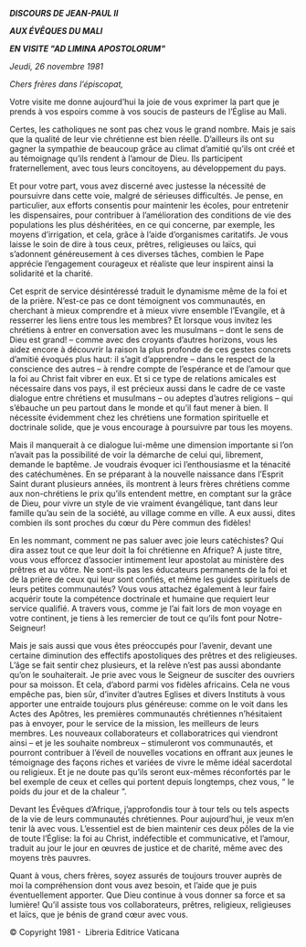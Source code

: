 ***DISCOURS DE JEAN-PAUL II***

***AUX ÉVÊQUES DU MALI***

***EN VISITE "AD LIMINA APOSTOLORUM"***

*Jeudi, 26 novembre 1981*

*Chers frères dans l’épiscopat,*

Votre visite me donne aujourd’hui la joie de vous exprimer la part que je prends à vos espoirs comme à vos soucis de pasteurs de l’Église au Mali.

Certes, les catholiques ne sont pas chez vous le grand nombre. Mais je sais que la qualité de leur vie chrétienne est bien réelle. D’ailleurs ils ont su gagner la sympathie de beaucoup grâce au climat d’amitié qu’ils ont créé et au témoignage qu’ils rendent à l’amour de Dieu. Ils participent fraternellement, avec tous leurs concitoyens, au développement du pays.

Et pour votre part, vous avez discerné avec justesse la nécessité de poursuivre dans cette voie, malgré de sérieuses difficultés. Je pense, en particulier, aux efforts consentis pour maintenir les écoles, pour entretenir les dispensaires, pour contribuer à l’amélioration des conditions de vie des populations les plus déshéritées, en ce qui concerne, par exemple, les moyens d’irrigation, et cela, grâce à l’aide d’organismes caritatifs. Je vous laisse le soin de dire à tous ceux, prêtres, religieuses ou laïcs, qui s’adonnent généreusement à ces diverses tâches, combien le Pape apprécie l’engagement courageux et réaliste que leur inspirent ainsi la solidarité et la charité.

Cet esprit de service désintéressé traduit le dynamisme même de la foi et de la prière. N’est-ce pas ce dont témoignent vos communautés, en cherchant à mieux comprendre et à mieux vivre ensemble l’Evangile, et à resserrer les liens entre tous les membres? Et lorsque vous invitez les chrétiens à entrer en conversation avec les musulmans – dont le sens de Dieu est grand! – comme avec des croyants d’autres horizons, vous les aidez encore à découvrir la raison la plus profonde de ces gestes concrets d’amitié évoqués plus haut: il s’agit d’apprendre – dans le respect de la conscience des autres – à rendre compte de l’espérance et de l’amour que la foi au Christ fait vibrer en eux. Et si ce type de relations amicales est nécessaire dans vos pays, il est précieux aussi dans le cadre de ce vaste dialogue entre chrétiens et musulmans – ou adeptes d’autres religions – qui s’ébauche un peu partout dans le monde et qu’il faut mener à bien. Il nécessite évidemment chez les chrétiens une formation spirituelle et doctrinale solide, que je vous encourage à poursuivre par tous les moyens.

Mais il manquerait à ce dialogue lui-même une dimension importante si l’on n’avait pas la possibilité de voir la démarche de celui qui, librement, demande le baptême. Je voudrais évoquer ici l’enthousiasme et la ténacité des catéchumènes. En se préparant à la nouvelle naissance dans l’Esprit Saint durant plusieurs années, ils montrent à leurs frères chrétiens comme aux non-chrétiens le prix qu’ils entendent mettre, en comptant sur la grâce de Dieu, pour vivre un style de vie vraiment évangélique, tant dans leur famille qu’au sein de la société, au village comme en ville. A eux aussi, dites combien ils sont proches du cœur du Père commun des fidèles!

En les nommant, comment ne pas saluer avec joie leurs catéchistes? Qui dira assez tout ce que leur doit la foi chrétienne en Afrique? A juste titre, vous vous efforcez d’associer intimement leur apostolat au ministère des prêtres et au vôtre. Ne sont-ils pas les éducateurs permanents de la foi et de la prière de ceux qui leur sont confiés, et même les guides spirituels de leurs petites communautés? Vous vous attachez également à leur faire acquérir toute la compétence doctrinale et humaine que requiert leur service qualifié. A travers vous, comme je l’ai fait lors de mon voyage en votre continent, je tiens à les remercier de tout ce qu’ils font pour Notre-Seigneur!

Mais je sais aussi que vous êtes préoccupés pour l’avenir, devant une certaine diminution des effectifs apostoliques des prêtres et des religieuses. L’âge se fait sentir chez plusieurs, et la relève n’est pas aussi abondante qu’on le souhaiterait. Je prie avec vous le Seigneur de susciter des ouvriers pour sa moisson. Et cela, d’abord parmi vos fidèles africains. Cela ne vous empêche pas, bien sûr, d’inviter d’autres Eglises et divers Instituts à vous apporter une entraide toujours plus généreuse: comme on le voit dans les Actes des Apôtres, les premières communautés chrétiennes n’hésitaient pas à envoyer, pour le service de la mission, les meilleurs de leurs membres. Les nouveaux collaborateurs et collaboratrices qui viendront ainsi – et je les souhaite nombreux – stimuleront vos communautés, et pourront contribuer à l’éveil de nouvelles vocations en offrant aux jeunes le témoignage des façons riches et variées de vivre le même idéal sacerdotal ou religieux. Et je ne doute pas qu’ils seront eux-mêmes réconfortés par le bel exemple de ceux et celles qui portent depuis longtemps, chez vous, “ le poids du jour et de la chaleur ”.

Devant les Évêques d’Afrique, j’approfondis tour à tour tels ou tels aspects de la vie de leurs communautés chrétiennes. Pour aujourd’hui, je veux m’en tenir là avec vous. L’essentiel est de bien maintenir ces deux pôles de la vie de toute l’Église: la foi au Christ, indéfectible et communicative, et l’amour, traduit au jour le jour en œuvres de justice et de charité, même avec des moyens très pauvres.

Quant à vous, chers frères, soyez assurés de toujours trouver auprès de moi la compréhension dont vous avez besoin, et l’aide que je puis éventuellement apporter. Que Dieu continue à vous donner sa force et sa lumière! Qu’il assiste tous vos collaborateurs, prêtres, religieux, religieuses et laïcs, que je bénis de grand cœur avec vous.

© Copyright 1981 -  Libreria Editrice Vaticana